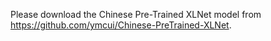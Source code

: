 Please download the Chinese Pre-Trained XLNet model from https://github.com/ymcui/Chinese-PreTrained-XLNet.
